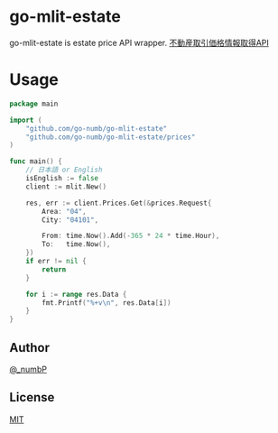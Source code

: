 # go-mlit-estate
go-mlit-estate is estate price API wrapper.
[不動産取引価格情報取得API](https://www.land.mlit.go.jp/webland/api/)

# Usage 
``` go
package main

import (
    "github.com/go-numb/go-mlit-estate"
    "github.com/go-numb/go-mlit-estate/prices"
)

func main() {
    // 日本語 or English
    isEnglish := false
    client := mlit.New()

    res, err := client.Prices.Get(&prices.Request{
        Area: "04",
        City: "04101",

        From: time.Now().Add(-365 * 24 * time.Hour),
        To:   time.Now(),
    })
    if err != nil {
        return
    }

    for i := range res.Data {
        fmt.Printf("%+v\n", res.Data[i])
    }
}

```


## Author

[@_numbP](https://twitter.com/_numbP)

## License

[MIT](https://github.com/go-numb/go-mlit-estate/blob/master/LICENSE)